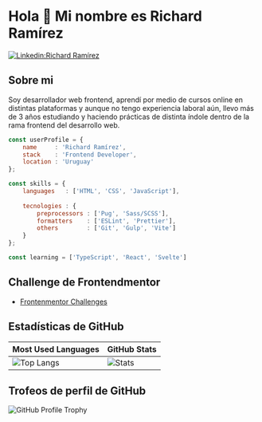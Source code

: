 # Hola 👋 Mi nombre es Richard Ramírez 

[![Linkedin:Richard Ramírez](https://img.shields.io/badge/-Richard%20Ramírez-blue?style=flat-square&logo=Linkedin&logoColor=white&link=https://www.linkedin.com/in/richard-ramírez-514963181/)](https://www.linkedin.com/in/richard-ramírez-514963181/)

## Sobre mi

Soy desarrollador web frontend, aprendí por medio de cursos online en distintas plataformas y aunque no tengo experiencia laboral aún, llevo más de 3 años estudiando y haciendo prácticas de distinta índole dentro de la rama frontend del desarrollo web.

```js
const userProfile = {
    name     : 'Richard Ramírez',
    stack    : 'Frontend Developer',
    location : 'Uruguay'
};

const skills = {
    languages   : ['HTML', 'CSS', 'JavaScript'],
    
    tecnologies : {
        preprocessors : ['Pug', 'Sass/SCSS'],
        formatters    : ['ESLint', 'Prettier'],
        others        : ['Git', 'Gulp', 'Vite']
    }
};

const learning = ['TypeScript', 'React', 'Svelte']
```

## Challenge de Frontendmentor

* [Frontenmentor Challenges](https://github.com/frontendmentor-challenge-repos)

## Estadísticas de GitHub

| Most Used Languages                                                                                                                                                                      | GitHub Stats                                                                                                                                                |
| ---------------------------------------------------------------------------------------------------------------------------------------------------------------------------------------- | ----------------------------------------------------------------------------------------------------------------------------------------------------------- |
| ![Top Langs](https://github-readme-stats.vercel.app/api/top-langs/?username=rr69sport&show_icons=true&hide_title=true&hide_border=true&bg_color=0d1117&text_color=f0f6fc&layout=compact) | ![Stats](https://github-readme-stats.vercel.app/api/?username=rr69sport&show_icons=true&hide_title=true&hide_border=true&bg_color=0d1117&text_color=f0f6fc) |

## Trofeos de perfil de GitHub

![GitHub Profile Trophy](https://github-profile-trophy.vercel.app/?username=rr69sport&theme=darkhub&margin-w=45)

